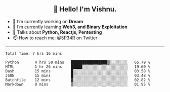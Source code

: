 <h2 align="center">👋 Hello! I'm Vishnu.</h2>


- 🔭 I’m currently working on **Dream**
- 🌱 I’m currently learning **Web3, and Binary Exploitation**
- 💬 Talks about **Python, Reactjs, Pentesting**
- 📫 How to reach me: [@5P34R](https://twitter.com/Vishnu27302693) on Twitter

---
<!--START_SECTION:waka-->

```text
Total Time: 7 hrs 16 mins

Python       4 hrs 50 mins   ████████████████▒░░░░░░░░   65.79 %
HTML         1 hr 26 mins    █████░░░░░░░░░░░░░░░░░░░░   19.60 %
Bash         15 mins         █░░░░░░░░░░░░░░░░░░░░░░░░   03.58 %
JSON         15 mins         █░░░░░░░░░░░░░░░░░░░░░░░░   03.48 %
Batchfile    12 mins         ▓░░░░░░░░░░░░░░░░░░░░░░░░   02.82 %
Markdown     8 mins          ▒░░░░░░░░░░░░░░░░░░░░░░░░   01.95 %
```

<!--END_SECTION:waka-->
